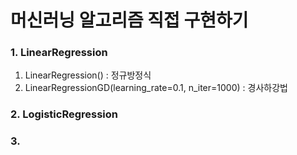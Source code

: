 # 머신러닝 알고리즘 직접 구현하기

### 1. LinearRegression
1. LinearRegression() : 정규방정식
2. LinearRegressionGD(learning_rate=0.1, n_iter=1000) : 경사하강법

### 2. LogisticRegression
### 3. 
